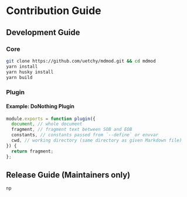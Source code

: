 # Contribution Guide

## Development Guide

### Core

```bash
git clone https://github.com/uetchy/mdmod.git && cd mdmod
yarn install
yarn husky install
yarn build
```

### Plugin

#### Example: DoNothing Plugin

```js
module.exports = function plugin({
  document, // whole document
  fragment, // fragment text between SOB and EOB
  constants, // constants passed from `--define` or envvar
  cwd, // working directory (same directory as given Markdown file)
}) {
  return fragment;
};
```

## Release Guide (Maintainers only)

```bash
np
```
